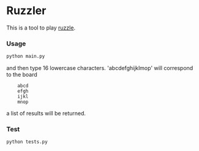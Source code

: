 Ruzzler
=========

This is a tool to play [ruzzle](https://itunes.apple.com/in/app/ruzzle/id504265646?mt=8). 

### Usage

```bash
python main.py
```
and then type 16 lowercase characters. 
'abcdefghijklmop' will correspond to the board   
```
    abcd  
    efgh  
    ijkl  
    mnop  
```
a list of results will be returned.


### Test

```
python tests.py
```
